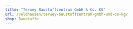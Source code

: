 ```yaml
---
title: "Terwey Baustoffzentrum GmbH & Co. KG"
url: /veldhausen/terwey-baustoffzentrum-gmbh-und-co-kg/
shop: Baustoffe
---
```

